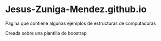 # Jesus-Zuniga-Mendez.github.io

Pagina que contiene algunas ejemplos de estructuras de computadoras

Creada sobre una plantilla de boostrap
 
